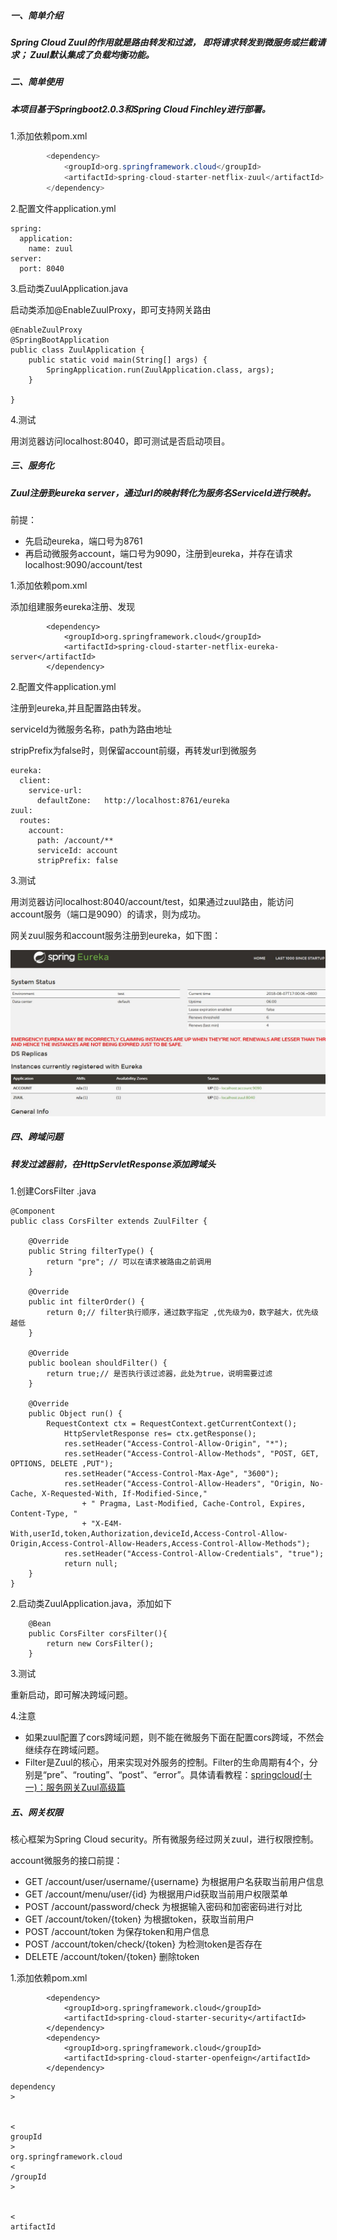 ##### **一、简单介绍**

##### Spring Cloud Zuul的作用就是路由转发和过滤， 即将请求转发到微服务或拦截请求； Zuul默认集成了负载均衡功能。

##### **二、简单使用**

##### **本项目基于Springboot2.0.3和Spring Cloud Finchley进行部署。**

1.添加依赖pom.xml

```java
        <dependency>
            <groupId>org.springframework.cloud</groupId>
            <artifactId>spring-cloud-starter-netflix-zuul</artifactId>
        </dependency>
```

2.配置文件application.yml

```
spring:
  application:
    name: zuul
server:
  port: 8040
```

3.启动类ZuulApplication.java

启动类添加@EnableZuulProxy，即可支持网关路由

```
@EnableZuulProxy
@SpringBootApplication
public class ZuulApplication {
    public static void main(String[] args) {
        SpringApplication.run(ZuulApplication.class, args);
    }

}
```

4.测试

用浏览器访问localhost:8040，即可测试是否启动项目。

##### 三、服务化

##### Zuul注册到eureka server，通过url的映射转化为服务名ServiceId进行映射。

前提：

* 先启动eureka，端口号为8761
* 再启动微服务account，端口号为9090，注册到eureka，并存在请求localhost:9090/account/test

1.添加依赖pom.xml

添加组建服务eureka注册、发现

```
        <dependency>
            <groupId>org.springframework.cloud</groupId>
            <artifactId>spring-cloud-starter-netflix-eureka-server</artifactId>
        </dependency>
```

2.配置文件application.yml

注册到eureka,并且配置路由转发。

serviceId为微服务名称，path为路由地址

stripPrefix为false时，则保留account前缀，再转发url到微服务

```
eureka:
  client:
    service-url:
      defaultZone:   http://localhost:8761/eureka
zuul:
  routes:
    account:
      path: /account/**
      serviceId: account
      stripPrefix: false
```

3.测试

用浏览器访问localhost:8040/account/test，如果通过zuul路由，能访问account服务（端口是9090）的请求，则为成功。

网关zuul服务和account服务注册到eureka，如下图：

![](/assets/QQ截图20180807170054.jpg)

##### 四、跨域问题

##### 转发过滤器前，在HttpServletResponse添加跨域头

1.创建CorsFilter .java

```
@Component
public class CorsFilter extends ZuulFilter {

    @Override
    public String filterType() {
        return "pre"; // 可以在请求被路由之前调用
    }

    @Override
    public int filterOrder() {
        return 0;// filter执行顺序，通过数字指定 ,优先级为0，数字越大，优先级越低
    }

    @Override
    public boolean shouldFilter() {
        return true;// 是否执行该过滤器，此处为true，说明需要过滤
    }

    @Override
    public Object run() {
        RequestContext ctx = RequestContext.getCurrentContext();
            HttpServletResponse res= ctx.getResponse();
            res.setHeader("Access-Control-Allow-Origin", "*");
            res.setHeader("Access-Control-Allow-Methods", "POST, GET, OPTIONS, DELETE ,PUT");
            res.setHeader("Access-Control-Max-Age", "3600");
            res.setHeader("Access-Control-Allow-Headers", "Origin, No-Cache, X-Requested-With, If-Modified-Since,"
                + " Pragma, Last-Modified, Cache-Control, Expires, Content-Type, "
                + "X-E4M-With,userId,token,Authorization,deviceId,Access-Control-Allow-Origin,Access-Control-Allow-Headers,Access-Control-Allow-Methods");
            res.setHeader("Access-Control-Allow-Credentials", "true");
            return null;
    }
}
```

2.启动类ZuulApplication.java，添加如下

```
    @Bean
    public CorsFilter corsFilter(){
        return new CorsFilter();
    }
```

3.测试

重新启动，即可解决跨域问题。

4.注意

* 如果zuul配置了cors跨域问题，则不能在微服务下面在配置cors跨域，不然会继续存在跨域问题。
* Filter是Zuul的核心，用来实现对外服务的控制。Filter的生命周期有4个，分别是“pre”、“routing”、“post”、“error”。具体请看教程：[springcloud\(十一\)：服务网关Zuul高级篇](https://blog.csdn.net/u011820505/article/details/79373594)

##### 五、网关权限

核心框架为Spring Cloud security。所有微服务经过网关zuul，进行权限控制。

account微服务的接口前提：

* GET /account/user/username/{username} 为根据用户名获取当前用户信息
* GET /account/menu/user/{id} 为根据用户id获取当前用户权限菜单
* POST /account/password/check 为根据输入密码和加密密码进行对比
* GET /account/token/{token} 为根据token，获取当前用户
* POST /account/token 为保存token和用户信息
* POST /account/token/check/{token} 为检测token是否存在
* DELETE /account/token/{token} 删除token

1.添加依赖pom.xml

```
        <dependency>
            <groupId>org.springframework.cloud</groupId>
            <artifactId>spring-cloud-starter-security</artifactId>
        </dependency>
        <dependency>
            <groupId>org.springframework.cloud</groupId>
            <artifactId>spring-cloud-starter-openfeign</artifactId>
        </dependency>
```

```
dependency
>


<
groupId
>
org.springframework.cloud
<
/groupId
>


<
artifactId































































>
spring-cloud-starter-security
<
/artifactId
>


<
/dependency
>
```



